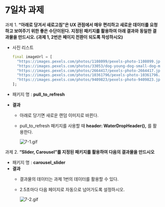 # 7일차 과제

과제 1. **“아래로 당겨서 새로고침”은 UX 관점에서 매우 편리하고 새로운 데이터를 요청하고 보여주기 위한 좋은 수단이된다. 지정된 패키지를 활용하여 아래 결과와 동일한 결과물을 만드시오.
(과제 1, 2번은 페이지 전환이 되도록 작성하시오)**

- 사진 리스트
    
    ```dart
    final imageUrl = [
      "https://images.pexels.com/photos/1108099/pexels-photo-1108099.jpeg?auto=compress&cs=tinysrgb&w=1260&h=750&dpr=1",
      "https://images.pexels.com/photos/33053/dog-young-dog-small-dog-maltese.jpg?auto=compress&cs=tinysrgb&w=1260&h=750&dpr=1",
      "https://images.pexels.com/photos/2664417/pexels-photo-2664417.jpeg?auto=compress&cs=tinysrgb&w=1260&h=750&dpr=1",
      "https://images.pexels.com/photos/10361796/pexels-photo-10361796.jpeg?auto=compress&cs=tinysrgb&w=1260&h=750&dpr=1",
      "https://images.pexels.com/photos/9409823/pexels-photo-9409823.jpeg?auto=compress&cs=tinysrgb&w=1260&h=750&dpr=1"
    ];
    ```
    
- 패키지 명 : **pull_to_refresh**
- **결과**
    - 아래로 당기면 새로운 랜덤 이미지로 바뀐다.
    - pull_to_refresh 패키지를 사용할 때 **header: WaterDropHeader(),** 를 활용한다.
        
        ![7-1.gif](https://prod-files-secure.s3.us-west-2.amazonaws.com/4f763fdd-bbba-45d6-8677-39e1a021e572/4b3eefac-efc1-4635-a260-cd5d370aa6e5/7-1.gif)
        

과제 2. **“Slider, Carousel”를 지정된 패키지를 활용하여 다음의 결과물을 만드시오**

- 패키지 명 : **carousel_slider**
- **결과**
    - 결과물의 데이터는 과제 1번의 데이터를 활용할 수 있다.
    - 2.5초마다 다음 페이지로 자동으로 넘어가도록 설정하시오.
        
        ![7-2.gif](https://prod-files-secure.s3.us-west-2.amazonaws.com/4f763fdd-bbba-45d6-8677-39e1a021e572/337651ee-8c99-4b46-91c1-0fc955662a4b/7-2.gif)